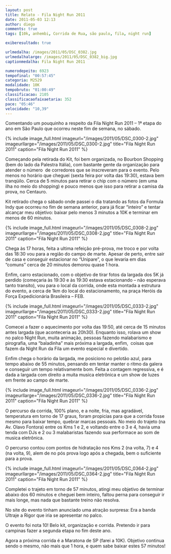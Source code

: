 ```yaml
---
layout: post
title: Relato - Fila Night Run 2011
date: 2011-05-03 12:13
author: diego
comments: true
tags: [10k, anhembi, Corrida de Rua, são paulo, fila, night run]

exiberesultado: true

urlmedalha: /images/2011/05/DSC_0382.jpg
urlmedalhalarge: /images/2011/05/DSC_0382_big.jpg
captionmedalha: Fila Night Run 2011

numerodepeito: 6923
tempofinal: "00:57:45"
categoria: M2529
modalidade: 10K
tempobruto: "01:00:49"
classificacao: 2105
classificacaofaixaetaria: 352
pace: "05:46"
velocidade: "10,39"
---
```

Comentando um pouquinho a respeito da Fila Night Run 2011 –  1ª etapa do ano em São Paulo que ocorreu neste fim de semana, no sábado.

<!--more-->

{% include image_full.html imageurl="/images/2011/05/DSC_0300-2.jpg" imageurllarge="/images/2011/05/DSC_0300-2.jpg" title="Fila Night Run 2011" caption="Fila Night Run 2011" %}

Começando pela retirada do Kit, foi bem organizada, no Bourbon  Shopping (bem do lado da Palestra Itália), com bastante gente da organização  para atender o número  de corredores que  se inscreveram para o evento. Pelo menos no horário que cheguei (sexta feira  por volta das 19:30), estava bem tranqüilo. Cerca de 5 minutos para retirar o chip  com o número (em uma ilha no meio do shopping) e pouco menos que isso para  retirar a camisa da prova, no Centauro.

Kit retirado chega o sábado onde passei o dia tratando as  fotos da Formula Indy que ocorreu no fim de semana anterior, para já ficar “inteiro”  e tentar alcançar meu objetivo: baixar pelo menos 3 minutos a 10K e terminar em  menos de 60 minutos.

{% include image_full.html imageurl="/images/2011/05/DSC_0308-2.jpg" imageurllarge="/images/2011/05/DSC_0308-2.jpg" title="Fila Night Run 2011" caption="Fila Night Run 2011" %}

Chega às 17 horas, feita a ultima refeição pré-prova, me  troco e por volta das 18:30 vou para a região do campo de marte. Apesar de  perto, entre sair de casa e conseguir estacionar no “Unipare”, o que levaria em  dias “comuns” cerca de 20 minutos demorou quase 1 hora.

Enfim, carro estacionado, com o objetivo de tirar fotos da  largada dos 5K já perdido (começaria às 19:30 e às 19:30 estava estacionando –  não esperava tanto transito), vou para o local da corrida, onde esta montada a  estrutura do evento, a cerca de 1km do local do estacionamento, na praça Heróis  da Força Expedicionária Brasileira – FEB.

{% include image_full.html imageurl="/images/2011/05/DSC_0333-2.jpg" imageurllarge="/images/2011/05/DSC_0333-2.jpg" title="Fila Night Run 2011" caption="Fila Night Run 2011" %}

Comecei a fazer o aquecimento por volta das 19:50, até cerca  de 15 minutos antes largada (que aconteceria as 20h30). Enquanto isso, rolava  um show no palco Night Run, muita animação, pessoas fazendo malabarismo e  pirografia, uma “baladinha” mais próxima a largada, enfim,  coisas que fazem da Night Run da Fila um  evento especial e divertido.

Enfim chega o horário da largada, me posiciono no pelotão  azul, para tempo abaixo de 55 minutos, pensando em tentar manter o ritmo da  galera e conseguir um tempo relativamente bom. Feita a contagem regressiva, e é  dada a largada com direito a muita musica eletrônica e um show de luzes em  frente ao campo de marte.

{% include image_full.html imageurl="/images/2011/05/DSC_0336-2.jpg" imageurllarge="/images/2011/05/DSC_0336-2.jpg" title="Fila Night Run 2011" caption="Fila Night Run 2011" %}

O percurso da corrida, 100% plano, e a noite, fria, mas agradável,  temperatura em torno de 17 graus, foram propicias para que a corrida fosse  mesmo para baixar tempo, quebrar marcas pessoais. No meio do trajeto (na Av.  Olavo Fontora) entre os Kms 1 e 2, e voltando entre o 3 e 4, havia uma tenda  com DJs e 2 ou 3 malabaristas fazendo sua performace ao som de musica eletrônica.

O percurso contou com pontos de hidratação nos Kms 2 (na volta,  7) e 4 (na volta, 9), alem de no pós prova logo após a chegada, bem o  suficiente para a prova.

{% include image_full.html imageurl="/images/2011/05/DSC_0364-2.jpg" imageurllarge="/images/2011/05/DSC_0364-2.jpg" title="Fila Night Run 2011" caption="Fila Night Run 2011" %}

Completei o trajeto em torno de 57 minutos, atingi meu  objetivo de terminar abaixo dos 60 minutos e cheguei bem inteiro, faltou perna  para conseguir ir mais longe, mas nada que bastante treino não resolva.

No site do evento tinham anunciado uma atração surpresa: Era  a banda Ultraje a Rigor que iria se apresentar no palco.

O evento foi nota 10! Belo kit, organização e corrida. Pretendo  ir para campinas fazer a segunda etapa no fim deste ano.

Agora a próxima corrida é a Maratona de SP (farei a 10K).  Objetivo continua sendo o mesmo, não mais que 1 hora, e quem sabe baixar estes  57 minutos!